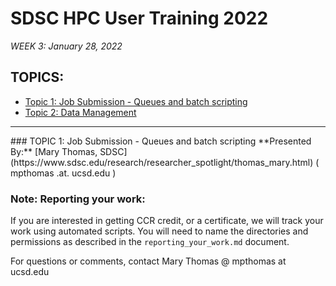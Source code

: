 # SDSC HPC User Training 2022

*WEEK 3: January 28, 2022*

## TOPICS:
* [Topic 1: Job Submission - Queues and batch scripting](#topic1)
* [Topic 2: Data Management](#topic2)

<hr>
### TOPIC 1:  Job Submission - Queues and batch scripting <a name="#topic1"></a>
**Presented By:** [Mary Thomas, SDSC](https://www.sdsc.edu/research/researcher_spotlight/thomas_mary.html) ( mpthomas .at. ucsd.edu )


### Note: Reporting your work:
If you are interested in getting CCR credit, or a certificate, we will track your work using automated scripts.
You will need to name the directories and permissions as described in the ``reporting_your_work.md`` document.



For questions or comments, contact Mary Thomas @ mpthomas  at  ucsd.edu
